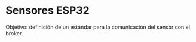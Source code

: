 # Sensores ESP32
Objetivo: definición de un estándar para la comunicación del sensor con el broker.
